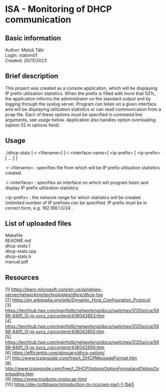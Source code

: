 # ISA - Monitoring of DHCP communication

## Basic information
Author: Matúš Tábi \
Login: xtabim01 \
Created: 20/11/2023

## Brief description

This project was created as a console application, which will be displaying IP prefix utilization statistics. When the prefix is filled with more that 50%, the application informs the administrator on the standard output and by logging through the syslog server. Program can listen on a given interface and will be displaying utilization statistics or can read communication from a pcap file. Each of these options must be specified in command line arguments, see *usage* below. Application also handles option overloading (option 52 in options field).

## Usage

./dhcp-stats [-r \<filename\>] [-i \<interface-name\>] \<ip-prefix\> [ \<ip-prefix\> [ ... ] ]

-r \<filename\> : specifies file from which will be IP prefix utilization statistics created.

-i \<interface\> : specifies an interface on which will program listen and display IP prefix utilization statistics.

\<ip-prefix\> : the network range for which statistics will be created. Unlimited number of IP prefixes can be specified. IP prefix must be in correct form, e.g. 192.168.1.0/24 . 

## List of uploaded files

Makefile \
README.md \
dhcp-stats.1 \
dhcp-stats.cpp \
dhcp-stats.h \
manual.pdf

## Resources

[1] https://learn.microsoft.com/en-us/windows-server/networking/technologies/dhcp/dhcp-top \
[2] https://en.wikipedia.org/wiki/Dynamic_Host_Configuration_Protocol \
[3] https://techhub.hpe.com/eginfolib/networking/docs/switches/5120si/cg/5998-8491_l3-ip-svcs_cg/content/436042653.htm \
[4] https://techhub.hpe.com/eginfolib/networking/docs/switches/5120si/cg/5998-8491_l3-ip-svcs_cg/content/436042655.htm \
[5] https://techhub.hpe.com/eginfolib/networking/docs/switches/5120si/cg/5998-8491_l3-ip-svcs_cg/content/436042656.htm \
[6] https://efficientip.com/glossary/dhcp-option/ \
[7] http://www.tcpipguide.com/free/t_DHCPMessageFormat.htm \
[8] http://www.tcpipguide.com/free/t_DHCPOptionsOptionFormatandOptionOverloading.htm \
[9] https://www.tcpdump.org/pcap.html \
[10] https://dev.to/tbhaxor/introduction-to-ncurses-part-1-1bk5
